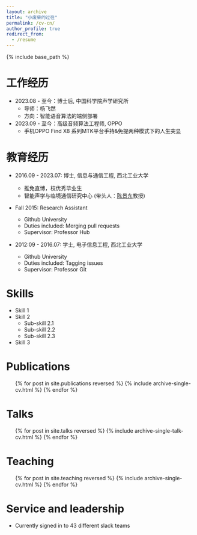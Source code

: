 ```yaml
---
layout: archive
title: "小废柴的过往"
permalink: /cv-cn/
author_profile: true
redirect_from:
  - /resume
---
```


{% include base_path %}

工作经历
======
* 2023.08 - 至今：博士后, 中国科学院声学研究所
  * 导师：杨飞然
  * 方向：智能语音算法的端侧部署
* 2023.09 - 至今：高级音频算法工程师, OPPO
  * 手机OPPO Find X8 系列MTK平台手持&免提两种模式下的人生突显

教育经历
======
* 2016.09 - 2023.07: 博士, 信息与通信工程, 西北工业大学
  * 推免直博，校优秀毕业生
  * 智能声学与临境通信研究中心 (带头人：[陈景东](https://scholar.google.com/citations?user=hWAy1jcAAAAJ)教授)

* Fall 2015: Research Assistant
  * Github University
  * Duties included: Merging pull requests
  * Supervisor: Professor Hub

* 2012:09 - 2016.07: 学士, 电子信息工程, 西北工业大学
  * Github University
  * Duties included: Tagging issues
  * Supervisor: Professor Git
  
Skills
======
* Skill 1
* Skill 2
  * Sub-skill 2.1
  * Sub-skill 2.2
  * Sub-skill 2.3
* Skill 3

Publications
======
  <ul>{% for post in site.publications reversed %}
    {% include archive-single-cv.html %}
  {% endfor %}</ul>
  
Talks
======
  <ul>{% for post in site.talks reversed %}
    {% include archive-single-talk-cv.html  %}
  {% endfor %}</ul>
  
Teaching
======
  <ul>{% for post in site.teaching reversed %}
    {% include archive-single-cv.html %}
  {% endfor %}</ul>
  
Service and leadership
======
* Currently signed in to 43 different slack teams
